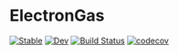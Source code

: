 # ElectronGas

[![Stable](https://img.shields.io/badge/docs-stable-blue.svg)](https://numericalEFT.github.io/ElectronGas.jl/stable)
[![Dev](https://img.shields.io/badge/docs-dev-blue.svg)](https://numericalEFT.github.io/ElectronGas.jl/dev)
[![Build Status](https://github.com/numericalEFT/ElectronGas.jl/actions/workflows/CI.yml/badge.svg?branch=master)](https://github.com/numericalEFT/ElectronGas.jl/actions/workflows/CI.yml?query=branch%3Amaster)
[![codecov](https://codecov.io/gh/numericalEFT/ElectronGas.jl/branch/master/graph/badge.svg?token=9F4KD8O8W2)](https://codecov.io/gh/numericalEFT/ElectronGas.jl)

